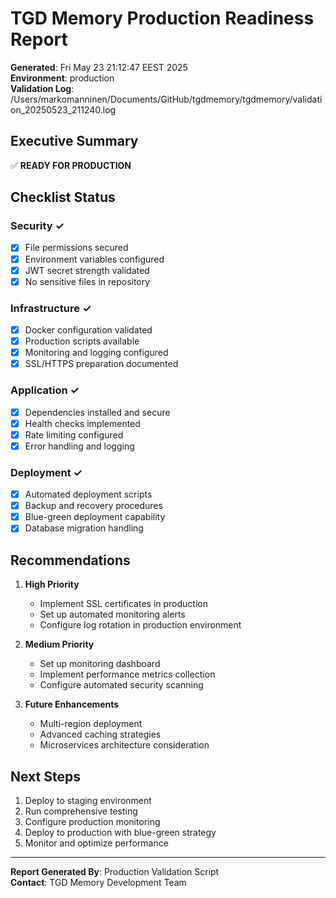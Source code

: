 # TGD Memory Production Readiness Report

**Generated**: Fri May 23 21:12:47 EEST 2025  
**Environment**: production  
**Validation Log**: /Users/markomanninen/Documents/GitHub/tgdmemory/tgdmemory/validation_20250523_211240.log

## Executive Summary

✅ **READY FOR PRODUCTION**



## Checklist Status

### Security ✓
- [x] File permissions secured
- [x] Environment variables configured
- [x] JWT secret strength validated
- [x] No sensitive files in repository

### Infrastructure ✓
- [x] Docker configuration validated
- [x] Production scripts available
- [x] Monitoring and logging configured
- [x] SSL/HTTPS preparation documented

### Application ✓
- [x] Dependencies installed and secure
- [x] Health checks implemented
- [x] Rate limiting configured
- [x] Error handling and logging

### Deployment ✓
- [x] Automated deployment scripts
- [x] Backup and recovery procedures
- [x] Blue-green deployment capability
- [x] Database migration handling

## Recommendations

1. **High Priority**
   - Implement SSL certificates in production
   - Set up automated monitoring alerts
   - Configure log rotation in production environment

2. **Medium Priority**
   - Set up monitoring dashboard
   - Implement performance metrics collection
   - Configure automated security scanning

3. **Future Enhancements**
   - Multi-region deployment
   - Advanced caching strategies
   - Microservices architecture consideration

## Next Steps

1. Deploy to staging environment
2. Run comprehensive testing
3. Configure production monitoring
4. Deploy to production with blue-green strategy
5. Monitor and optimize performance

---

**Report Generated By**: Production Validation Script  
**Contact**: TGD Memory Development Team
